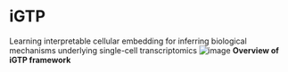 # iGTP
Learning interpretable cellular embedding for inferring biological mechanisms underlying single-cell transcriptomics 
![image](https://github.com/davidroad/iGTP/assets/4857356/eac2527b-b7f5-4d8e-bda7-f12c2bd7f1aa)
**Overview of iGTP framework**
